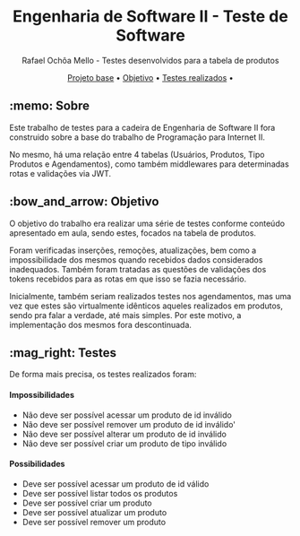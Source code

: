 <h1 align="center">Engenharia de Software II - Teste de Software </h1>
<p align="center"> Rafael Ochôa Mello - Testes desenvolvidos para a tabela de produtos </p>

<p align="center">
 <a href="#sobre">Projeto base</a> •
 <a href="#objetivo">Objetivo</a> • 
 <a href="#testes">Testes realizados</a> • 
</p>

<p id="sobre">
  <h2> :memo: Sobre </h2>
  <p> Este trabalho de testes para a cadeira de Engenharia de Software II fora 
      construido sobre a base do trabalho de Programação para Internet II. 
   </p>
   <p>
      No mesmo, há uma relação entre 4 tabelas (Usuários, Produtos, Tipo Produtos e Agendamentos),
      como também middlewares para determinadas rotas e validações via JWT.
   </p>
</p>

<p id="objetivo">
 <h2> :bow_and_arrow: Objetivo </h2>
  <p> O objetivo do trabalho era realizar uma série de testes conforme conteúdo apresentado em aula,
      sendo estes, focados na tabela de produtos. 
   </p>
   <p>
      Foram verificadas inserções, remoções, atualizações, bem como a impossibilidade dos mesmos 
      quando recebidos dados considerados inadequados. Também foram tratadas as questões de 
      validações dos tokens recebidos para as rotas em que isso se fazia necessário.
   </p>
   <p>
     Inicialmente, também seriam realizados testes nos agendamentos, mas uma vez que estes são 
     virtualmente idênticos aqueles realizados em produtos, sendo pra falar a verdade, até mais 
     simples. Por este motivo, a implementação dos mesmos fora descontinuada.
   </p>
</p>

<p id="testes">
    <h2> :mag_right: Testes </h2>
    <p> De forma mais precisa, os testes realizados foram: </p>
    <h4>Impossibilidades</h4>
    <ul>
      <li>Não deve ser possível acessar um produto de id inválido</li>
      <li>Não deve ser possível remover um produto de id inválido'</li>
      <li>Não deve ser possível alterar um produto de id inválido</li>
      <li>Não deve ser possível criar um produto de tipo inválido</li>       
    </ul>    
    <h4>Possibilidades</h4>
    <ul>
      <li>Deve ser possível acessar um produto de id válido</li>
      <li>Deve ser possível listar todos os produtos</li>
      <li>Deve ser possível criar um produto</li>
      <li>Deve ser possível atualizar um produto</li>  
      <li>Deve ser possível remover um produto</li>  
    </ul>
    
</p>
